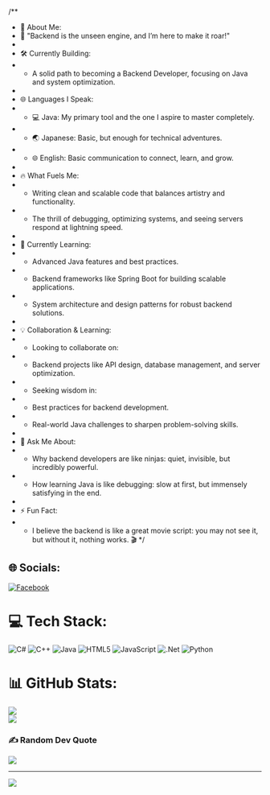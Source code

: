 /**
 * 💫 About Me:
 * 🧩 "Backend is the unseen engine, and I’m here to make it roar!"
 *
 * 🛠️ Currently Building:
 * - A solid path to becoming a Backend Developer, focusing on Java and system optimization.
 *
 * 🌐 Languages I Speak:
 * - 💻 Java: My primary tool and the one I aspire to master completely.
 * - 🌏 Japanese: Basic, but enough for technical adventures.
 * - 🌐 English: Basic communication to connect, learn, and grow.
 *
 * 🔥 What Fuels Me:
 * - Writing clean and scalable code that balances artistry and functionality.
 * - The thrill of debugging, optimizing systems, and seeing servers respond at lightning speed.
 *
 * 🌱 Currently Learning:
 * - Advanced Java features and best practices.
 * - Backend frameworks like Spring Boot for building scalable applications.
 * - System architecture and design patterns for robust backend solutions.
 *
 * 💡 Collaboration & Learning:
 * - Looking to collaborate on:
 *   - Backend projects like API design, database management, and server optimization.
 * - Seeking wisdom in:
 *   - Best practices for backend development.
 *   - Real-world Java challenges to sharpen problem-solving skills.
 *
 * 💬 Ask Me About:
 * - Why backend developers are like ninjas: quiet, invisible, but incredibly powerful.
 * - How learning Java is like debugging: slow at first, but immensely satisfying in the end.
 *
 * ⚡ Fun Fact:
 * - I believe the backend is like a great movie script: you may not see it, but without it, nothing works. 🎬
 */



## 🌐 Socials:
[![Facebook](https://img.shields.io/badge/Facebook-%231877F2.svg?logo=Facebook&logoColor=white)](https://facebook.com/https://www.facebook.com/vuhoang.2610/?locale=vi_VN) 

# 💻 Tech Stack:
![C#](https://img.shields.io/badge/c%23-%23239120.svg?style=for-the-badge&logo=csharp&logoColor=white) ![C++](https://img.shields.io/badge/c++-%2300599C.svg?style=for-the-badge&logo=c%2B%2B&logoColor=white) ![Java](https://img.shields.io/badge/java-%23ED8B00.svg?style=for-the-badge&logo=openjdk&logoColor=white) ![HTML5](https://img.shields.io/badge/html5-%23E34F26.svg?style=for-the-badge&logo=html5&logoColor=white) ![JavaScript](https://img.shields.io/badge/javascript-%23323330.svg?style=for-the-badge&logo=javascript&logoColor=%23F7DF1E) ![.Net](https://img.shields.io/badge/.NET-5C2D91?style=for-the-badge&logo=.net&logoColor=white) ![Python](https://img.shields.io/badge/python-3670A0?style=for-the-badge&logo=python&logoColor=ffdd54)
# 📊 GitHub Stats:
![](https://github-readme-streak-stats.herokuapp.com/?user=VUHOANGTHE2610&theme=dark&hide_border=false)<br/>
![](https://github-readme-stats.vercel.app/api/top-langs/?username=VUHOANGTHE2610&theme=dark&hide_border=false&include_all_commits=false&count_private=false&layout=compact)

### ✍️ Random Dev Quote
![](https://quotes-github-readme.vercel.app/api?type=horizontal&theme=dark)

---
[![](https://visitcount.itsvg.in/api?id=VUHOANGTHE2610&icon=0&color=0)](https://visitcount.itsvg.in)

<!-- Proudly created with GPRM ( https://gprm.itsvg.in ) -->
